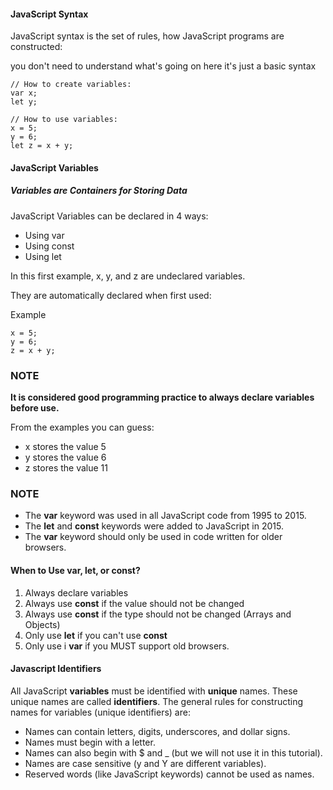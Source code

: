 #### JavaScript Syntax

JavaScript syntax is the set of rules, how JavaScript programs are constructed:

you don't need to understand what's going on here it's just a basic syntax

```
// How to create variables:
var x;
let y;

// How to use variables:
x = 5;
y = 6;
let z = x + y;
```

#### JavaScript Variables

##### Variables are Containers for Storing Data

JavaScript Variables can be declared in 4 ways:

- Using var 
- Using const 
- Using let

In this first example, x, y, and z are undeclared variables.

They are automatically declared when first used:

Example 
```
x = 5;
y = 6;
z = x + y;
```

### NOTE

**It is considered good programming practice to always declare variables before use.**

From the examples you can guess:

- x stores the value 5
- y stores the value 6
- z stores the value 11

### NOTE
- The **var** keyword was used in all JavaScript code from 1995 to 2015.
- The **let** and **const** keywords were added to JavaScript in 2015.
- The **var** keyword should only be used in code written for older browsers.

#### When to Use var, let, or const?

1. Always declare variables
2. Always use **const** if the value should not be changed
3. Always use **const** if the type should not be changed (Arrays and Objects) 
4. Only use **let** if you can't use **const**
5. Only use i **var** if you MUST support old browsers.

#### Javascript Identifiers
All JavaScript **variables** must be identified with **unique** names.
These unique names are called **identifiers**.
The general rules for constructing names for variables (unique identifiers) are:

- Names can contain letters, digits, underscores, and dollar signs.
- Names must begin with a letter.
- Names can also begin with $ and _ (but we will not use it in this tutorial).
- Names are case sensitive (y and Y are different variables).
- Reserved words (like JavaScript keywords) cannot be used as names.






